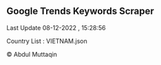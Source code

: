 

## Google Trends Keywords Scraper 
 
Last Update 08-12-2022 , 15:28:56

Country List :
VIETNAM.json



© Abdul Muttaqin 
